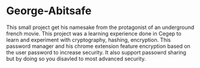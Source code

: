 
# George-Abitsafe
This small project get his namesake from the protagonist of an underground french movie. This project was a learning experience done in Cegep to learn and experiment with cryptography, hashing, encryption. This password manager and his chrome extension feature encryption based on the user password to increase security. It also support passowrd sharing but by doing so you disavled to most advanced security.